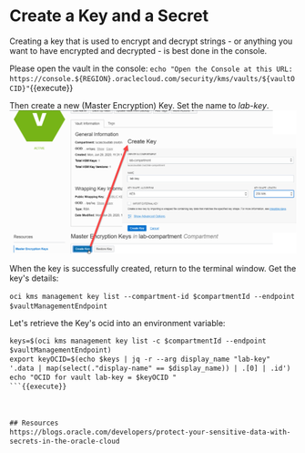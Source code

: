 # Create a Key and a Secret

Creating a key that is used to encrypt and decrypt strings - or anything you want to have encrypted and decrypted - is best done in the console.

Please open the vault in the console:
`echo "Open the Console at this URL: https://console.${REGION}.oraclecloud.com/security/kms/vaults/${vaultOCID}"`{{execute}} 

Then create a new (Master Encryption) Key. Set the name to *lab-key*.
![](assets/create-key-in-console.png)

When the key is successfully created, return to the terminal window. Get the key's details:

`oci kms management key list --compartment-id $compartmentId --endpoint $vaultManagementEndpoint`

Let's retrieve the Key's ocid into an environment variable:
```
keys=$(oci kms management key list -c $compartmentId --endpoint $vaultManagementEndpoint)
export keyOCID=$(echo $keys | jq -r --arg display_name "lab-key" '.data | map(select(."display-name" == $display_name)) | .[0] | .id')
echo "OCID for vault lab-key = $keyOCID "
```{{execute}}



## Resources 
https://blogs.oracle.com/developers/protect-your-sensitive-data-with-secrets-in-the-oracle-cloud
